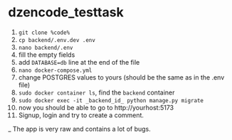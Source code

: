# dzencode_testtask
1. `git clone %code%`
2. `cp backend/.env.dev .env`
3. `nano backend/.env`
4. fill the empty fields
5. add `DATABASE=db` line at the end of the file
6. `nano docker-compose.yml`
7. change POSTGRES values to yours (should be the same as in the .env file)
8. `sudo docker container ls`, find the `backend` container
9. `sudo docker exec -it _backend_id_ python manage.py migrate`
10. now you should be able to go to http://yourhost:5173
11. Signup, login and try to create a comment.

_
The app is very raw and contains a lot of bugs.
